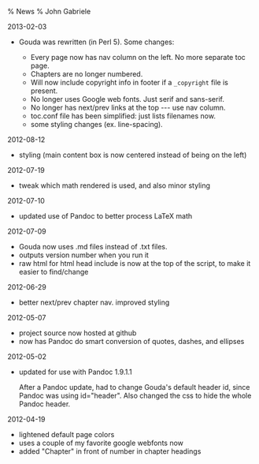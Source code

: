 % News
% John Gabriele

2013-02-03

  * Gouda was rewritten (in Perl 5). Some changes:

      * Every page now has nav column on the left. No more separate
        toc page.
      * Chapters are no longer numbered.
      * Will now include copyright info in footer if a `_copyright` file
        is present.
      * No longer uses Google web fonts. Just serif and sans-serif.
      * No longer has next/prev links at the top --- use nav column.
      * toc.conf file has been simplified: just lists filenames now.
      * some styling changes (ex. line-spacing).

2012-08-12

  * styling (main content box is now centered instead of being on the
    left)

2012-07-19

  * tweak which math rendered is used, and also minor styling

2012-07-10

  * updated use of Pandoc to better process LaTeX math

2012-07-09

  * Gouda now uses .md files instead of .txt files.
  * outputs version number when you run it
  * raw html for html head include is now at the top of the script, to
    make it easier to find/change

2012-06-29

  * better next/prev chapter nav. improved styling

2012-05-07

  * project source now hosted at github
  * now has Pandoc do smart conversion of quotes, dashes, and
    ellipses

2012-05-02

  * updated for use with Pandoc 1.9.1.1

    After a Pandoc update, had to change Gouda's default header id,
    since Pandoc was using id="header". Also changed the css to hide
    the whole Pandoc header.

2012-04-19

  * lightened default page colors
  * uses a couple of my favorite google webfonts now
  * added "Chapter" in front of number in chapter headings
